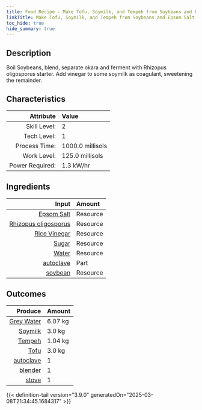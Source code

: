 ```yaml
---
title: Food Recipe - Make Tofu, Soymilk, and Tempeh from Soybeans and Epsom Salt
linkTitle: Make Tofu, Soymilk, and Tempeh from Soybeans and Epsom Salt
toc_hide: true
hide_summary: true
---
```

<!-- This is generated by the MarsSim HelpGenertor, do not edit. -->

## Description
Boil Soybeans, blend, separate okara and ferment with Rhizopus&#10;&#9;&#9;&#9;oligosporus starter. Add vinegar to some soymilk as coagulant,&#10;&#9;&#9;&#9;sweetening the remainder.

## Characteristics

| Attribute      | Value |
|--------:|:------|
|Skill Level:|2|
|Tech Level:|1|
|Process Time:|1000.0 millisols|
|Work Level:|125.0 millisols|
|Power Required:|1.3 kW/hr|

## Ingredients

| Input      | Amount |
|--------:|:------|
|[Epsom Salt](/docs/definitions/resource/epsom-salt)|Resource|0.0707 kg|
|[Rhizopus oligosporus](/docs/definitions/resource/rhizopus-oligosporus)|Resource|0.0014 kg|
|[Rice Vinegar](/docs/definitions/resource/rice-vinegar)|Resource|0.0825 kg|
|[Sugar](/docs/definitions/resource/sugar)|Resource|0.028 kg|
|[Water](/docs/definitions/resource/water)|Resource|13.75 kg|
|[autoclave](/docs/definitions/part/autoclave)|Part|1|
|[soybean](/docs/definitions/resource/soybean)|Resource|1.25 kg|

## Outcomes


| Produce      | Amount |
|--------:|:------|
|[Grey Water](/docs/definitions/resource/grey-water)|6.07 kg|
|[Soymilk](/docs/definitions/resource/soymilk)|3.0 kg|
|[Tempeh](/docs/definitions/resource/tempeh)|1.04 kg|
|[Tofu](/docs/definitions/resource/tofu)|3.0 kg|
|[autoclave](/docs/definitions/part/autoclave)|1|
|[blender](/docs/definitions/part/blender)|1|
|[stove](/docs/definitions/part/stove)|1|



{{< definition-tail version="3.9.0" generatedOn="2025-03-08T21:34:45.1684317" >}}



